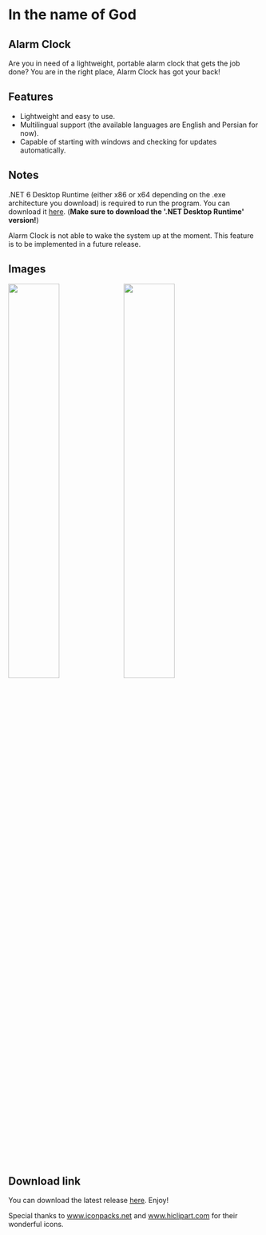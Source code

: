 # In the name of God
## Alarm Clock
Are you in need of a lightweight, portable alarm clock that gets the job done? You are in the right place, Alarm Clock has got your back!

## Features
* Lightweight and easy to use.
* Multilingual support (the available languages are English and Persian for now).
* Capable of starting with windows and checking for updates automatically.

## Notes
.NET 6 Desktop Runtime (either x86 or x64 depending on the .exe architecture you download) is required to run the program. You can download it [here](https://dotnet.microsoft.com/en-us/download/dotnet/6.0). (**Make sure to download the '.NET Desktop Runtime' version!**)

Alarm Clock is not able to wake the system up at the moment. This feature is to be implemented in a future release.

## Images
<img src="https://github.com/Wirmaple73/AlarmClock/assets/71328992/6eaebc92-0891-4798-a2ba-f4b744830070" width="45%"></img> 
<img src="https://github.com/Wirmaple73/AlarmClock/assets/71328992/8d8e8c25-8c33-42f6-b304-3304c497bb24" width="45%"></img> 

## Download link
You can download the latest release [here](https://github.com/Wirmaple73/EscapeTheMaze/releases/latest). Enjoy!

Special thanks to www.iconpacks.net and www.hiclipart.com for their wonderful icons.
